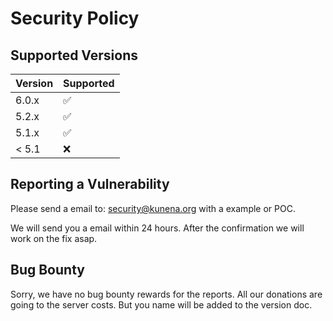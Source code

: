 # Security Policy

## Supported Versions

| Version | Supported          |
| ------- | ------------------ |
| 6.0.x   | :white_check_mark: |
| 5.2.x   | :white_check_mark: |
| 5.1.x   | :white_check_mark: |
| < 5.1   | :x:                |

## Reporting a Vulnerability

Please send a email to: security@kunena.org with a example or POC.

We will send you a email within 24 hours.
After the confirmation we will work on the fix asap.


## Bug Bounty

Sorry, we have no bug bounty rewards for the reports. All our donations are going to the server costs. But you name will be added to the version doc.
